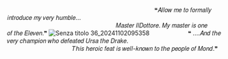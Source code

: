 
⠀⠀ ⠀⠀⠀⠀⠀⠀⠀ ⠀⠀⠀⠀⠀⠀⠀⠀ ⠀⠀⠀⠀⠀⠀⠀⠀ ⠀⠀⠀⠀⠀⠀⠀❝𝐴𝑙𝑙𝑜𝑤 𝑚𝑒 𝑡𝑜 𝑓𝑜𝑟𝑚𝑎𝑙𝑙𝑦 𝑖𝑛𝑡𝑟𝑜𝑑𝑢𝑐𝑒 𝑚𝑦 𝑣𝑒𝑟𝑦 𝘩𝑢𝑚𝑏𝑙𝑒...⠀⠀⠀⠀⠀⠀⠀ ⠀⠀⠀⠀⠀⠀⠀⠀ ⠀⠀⠀⠀⠀⠀⠀⠀
⠀⠀ ⠀⠀⠀⠀⠀⠀⠀⠀ ⠀⠀⠀⠀⠀⠀⠀⠀ ⠀⠀⠀⠀⠀⠀⠀⠀𝑀𝑎𝑠𝑡𝑒𝑟 𝐼𝑙𝐷𝑜𝑡𝑡𝑜𝑟𝑒. 𝑀𝑦 𝑚𝑎𝑠𝑡𝑒𝑟 𝑖𝑠 𝑜𝑛𝑒 𝑜𝑓 𝑡𝘩𝑒 𝐸𝑙𝑒𝑣𝑒𝑛.❞
![Senza titolo 36_20241102095358](https://github.com/user-attachments/assets/f9c97f07-a806-441d-9c3e-6d6248fd868f)
⠀⠀ ⠀⠀⠀⠀⠀⠀❝ ....𝐴𝑛𝑑 𝑡𝘩𝑒 𝑣𝑒𝑟𝑦 𝑐𝘩𝑎𝑚𝑝𝑖𝑜𝑛 𝑤𝘩𝑜 𝑑𝑒𝑓𝑒𝑎𝑡𝑒𝑑 𝑈𝑟𝑠𝑎 𝑡𝘩𝑒 𝐷𝑟𝑎𝑘𝑒.⠀⠀ ⠀⠀⠀⠀⠀⠀⠀⠀ ⠀⠀⠀⠀⠀⠀⠀⠀ ⠀⠀⠀⠀⠀⠀
⠀⠀ ⠀⠀⠀⠀⠀⠀𝑇𝘩𝑖𝑠 𝘩𝑒𝑟𝑜𝑖𝑐 𝑓𝑒𝑎𝑡 𝑖𝑠 𝑤𝑒𝑙𝑙-𝑘𝑛𝑜𝑤𝑛 𝑡𝑜 𝑡𝘩𝑒 𝑝𝑒𝑜𝑝𝑙𝑒 𝑜𝑓 𝑀𝑜𝑛𝑑.❞


